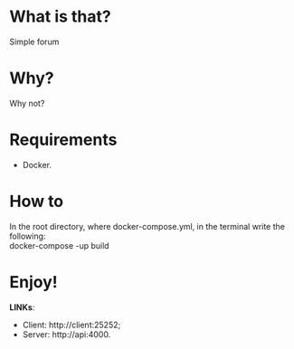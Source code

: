# What is that?
Simple forum
# Why?
Why not?
# Requirements
- Docker.
# How to
In the root directory, where docker-compose.yml, in the terminal write the following:<br />
docker-compose -up build
# Enjoy!
**LINKs**:
- Client: http://client:25252;
- Server:  http://api:4000.
